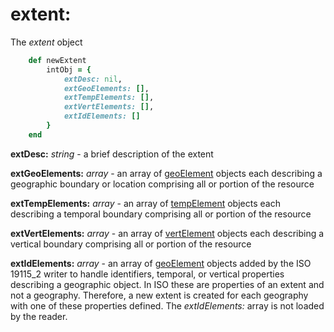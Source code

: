 # extent:

The *extent* object

````ruby
    def newExtent
        intObj = {
            extDesc: nil,
            extGeoElements: [],
            extTempElements: [],
            extVertElements: [],
            extIdElements: []
        }
    end
````

__extDesc:__ *string* - a brief description of the extent

__extGeoElements:__ *array* - an array of [geoElement](../mdtranslator/geoElement.md) objects each describing a geographic boundary or location comprising all or portion of the resource

__extTempElements:__ *array* - an array of [tempElement](../mdtranslator/tempElement.md) objects each describing a temporal boundary comprising all or portion of the resource

__extVertElements:__ *array* - an array of [vertElement](../mdtranslator/vertElement.md) objects each describing a vertical boundary comprising all or portion of the resource

__extIdElements:__ *array* - an array of [geoElement](../mdtranslator/geoElement.md) objects added by the ISO 19115_2 writer to handle identifiers, temporal, or vertical properties describing a geographic object. In ISO these are properties of an extent and not a geography.  Therefore, a new extent is created for each geography with one of these properties defined.  The *extIdElements:* array is not loaded by the reader.
